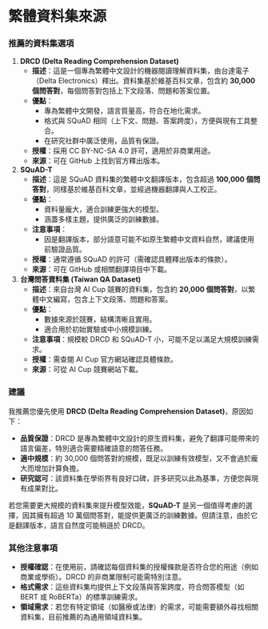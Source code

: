 # 繁體資料集來源


### 推薦的資料集選項

1. **DRCD (Delta Reading Comprehension Dataset)**
	- **描述**：這是一個專為繁體中文設計的機器閱讀理解資料集，由台達電子（Delta Electronics）釋出。資料集基於維基百科文章，包含約 **30,000 個問答對**，每個問答對包括上下文段落、問題和答案位置。
	- **優點**：
		- 專為繁體中文開發，語言質量高，符合在地化需求。
		- 格式與 SQuAD 相同（上下文、問題、答案跨度），方便與現有工具整合。
		- 在研究社群中廣泛使用，品質有保證。
	- **授權**：採用 CC BY-NC-SA 4.0 許可，適用於非商業用途。
	- **來源**：可在 GitHub 上找到官方釋出版本。
2. **SQuAD-T**
	- **描述**：這是 SQuAD 資料集的繁體中文翻譯版本，包含超過 **100,000 個問答對**，同樣基於維基百科文章，並經過機器翻譯與人工校正。
	- **優點**：
		- 資料量龐大，適合訓練更強大的模型。
		- 涵蓋多樣主題，提供廣泛的訓練數據。
	- **注意事項**：
		- 因是翻譯版本，部分語意可能不如原生繁體中文資料自然，建議使用前驗證品質。
	- **授權**：通常遵循 SQuAD 的許可（需確認具體釋出版本的條款）。
	- **來源**：可在 GitHub 或相關翻譯項目中下載。
3. **台灣問答資料集 (Taiwan QA Dataset)**
	- **描述**：來自台灣 AI Cup 競賽的資料集，包含約 **20,000 個問答對**，以繁體中文編寫，包含上下文段落、問題和答案。
	- **優點**：
		- 數據來源於競賽，結構清晰且實用。
		- 適合用於初始實驗或中小規模訓練。
	- **注意事項**：規模較 DRCD 和 SQuAD-T 小，可能不足以滿足大規模訓練需求。
	- **授權**：需查閱 AI Cup 官方網站確認具體條款。
	- **來源**：可從 AI Cup 競賽網站下載。

### 建議

我推薦您優先使用 **DRCD (Delta Reading Comprehension Dataset)**，原因如下：

- **品質保證**：DRCD 是專為繁體中文設計的原生資料集，避免了翻譯可能帶來的語言偏差，特別適合需要精確語意的問答任務。
- **適中規模**：約 30,000 個問答對的規模，既足以訓練有效模型，又不會過於龐大而增加計算負擔。
- **研究認可**：該資料集在學術界有良好口碑，許多研究以此為基準，方便您與現有成果對比。

若您需要更大規模的資料集來提升模型效能，**SQuAD-T** 是另一個值得考慮的選擇，因其擁有超過 10 萬個問答對，能提供更廣泛的訓練數據。但請注意，由於它是翻譯版本，語言自然度可能稍遜於 DRCD。

### 其他注意事項

- **授權確認**：在使用前，請確認每個資料集的授權條款是否符合您的用途（例如商業或學術）。DRCD 的非商業限制可能需特別注意。
- **格式需求**：這些資料集均提供上下文段落與答案跨度，符合問答模型（如 BERT 或 RoBERTa）的標準訓練需求。
- **領域需求**：若您有特定領域（如醫療或法律）的需求，可能需要額外尋找相關資料集，目前推薦的為通用領域資料集。

